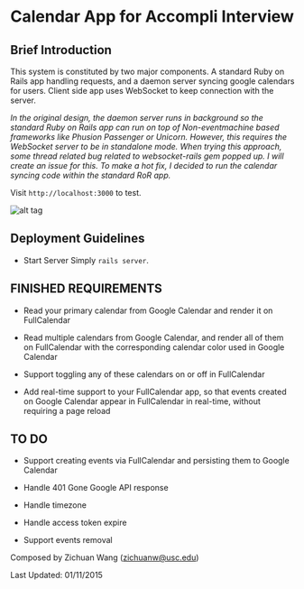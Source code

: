 Calendar App for Accompli Interview
====================

Brief Introduction
--------------------

This system is constituted by two major components. A standard Ruby on Rails app handling requests, and a daemon server syncing google calendars for users. Client side app uses WebSocket to keep connection with the server.

*In the original design, the daemon server runs in background so the standard Ruby on Rails app can run on top of Non-eventmachine based frameworks like Phusion Passenger or Unicorn. However, this requires the WebSocket server to be in standalone mode. When trying this approach, some thread related bug related to websocket-rails gem popped up. I will create an issue for this. To make a hot fix, I decided to run the calendar syncing code within the standard RoR app.*

Visit <code>http://localhost:3000</code> to test.

![alt tag](https://raw.github.com/zichuanwang/calendar/master/showcase.png)

Deployment Guidelines
--------------------

* Start Server
    Simply <code>rails server</code>.

FINISHED REQUIREMENTS
--------------------

* Read your primary calendar from Google Calendar and render it on FullCalendar

* Read multiple calendars from Google Calendar, and render all of them on FullCalendar with the corresponding calendar color used in Google Calendar

* Support toggling any of these calendars on or off in FullCalendar

* Add real-time support to your FullCalendar app, so that events created on Google Calendar appear in FullCalendar in real-time, without requiring a page reload

TO DO
--------------------

* Support creating events via FullCalendar and persisting them to Google Calendar

* Handle 401 Gone Google API response

* Handle timezone

* Handle access token expire

* Support events removal

Composed by Zichuan Wang (zichuanw@usc.edu)

Last Updated: 01/11/2015